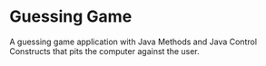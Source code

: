 # Guessing Game
A guessing game application with Java Methods and Java Control Constructs that pits the computer against the user.
